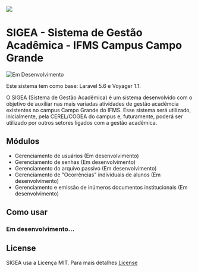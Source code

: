 ![](https://raw.githubusercontent.com/ifms-na/siai-ifms-na/master/app/assets/images/logo_ifms.png?token=ABT0W4aSOnogYpUeUhFZlcp1WgNYR34Gks5Yv3kuwA%3D%3D)


# SIGEA - Sistema de Gestão Acadêmica - IFMS Campus Campo Grande

![Em Desenvolvimento](http://messages.hellobits.com/success.svg?message=Em%20Desenvolvimento)

Este sistema tem como base: Laravel 5.6 e Voyager 1.1.

O SIGEA (Sistema de Gestão Acadêmica) é um sistema desenvolvido com o objetivo de auxiliar nas mais variadas atividades de gestão acadêmcia existentes no campus Campo Grande do IFMS. Esse sistema será utilizado, inicialmente, pela CEREL/COGEA do campus e, futuramente, poderá ser utilizado por outros setores ligados com a gestão acadêmica.

## Módulos

 - Gerenciamento de usuários (Em desenvolvimento)
 - Gerenciamento de senhas (Em desenvolvimento)
 - Gerenciamento do arquivo passivo (Em desenvolvimento)
 - Gerenciamento de "Ocorrências" individuais de alunos (Em desenvolvimento)
 - Gerenciamento e emissão de inúmeros documentos institucionais (Em desenvolvimento)

## Como usar

### Em desenvolvimento...

<!-- **Primeiro passo:** Clone o projeto

    git clone git@github.com:Braiani/enem.git

**Segundo passo:** Instalar as dependências do Laravel (Necessário ter Composer instalado)

    composer install --no-dev

**Terceiro passo:** Instalar o Voyager

    php artisan voyager:install

**Quarto passo:** Rodar as migrations e seeds necessárias

    php artisan migrate --seed

## Usuário padrão

Por padrão o SIVEN cria um usuário administrador, o qual poderá criar mais quantos usuários forem necessários. As credenciais são:

    usuário = admin@admin.com
    senha = admin -->

## License

SIGEA usa a Licença MIT. Para mais detalhes [License](https://github.com/Braiani/sigea/blob/master/LICENSE)
